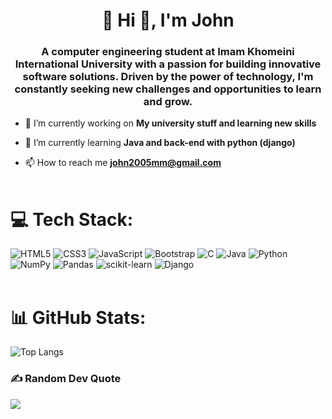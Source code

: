 <h1 align="center">💫 Hi 👋, I'm John</h1>
<h3 align="center">A computer engineering student at Imam Khomeini International University with a passion for building innovative software solutions. Driven by the power of technology, I'm constantly seeking new challenges and opportunities to learn and grow.</h3>

- 🔭 I’m currently working on **My university stuff and learning new skills**

- 🌱 I’m currently learning **Java and back-end with python (django)**

- 📫 How to reach me **john2005mm@gmail.com**
  <br><br>
# 💻 Tech Stack:
 ![HTML5](https://img.shields.io/badge/html5-%23E34F26.svg?style=flat&logo=html5&logoColor=white) ![CSS3](https://img.shields.io/badge/css3-%231572B6.svg?style=flat&logo=css3&logoColor=white) ![JavaScript](https://img.shields.io/badge/javascript-%23323330.svg?style=flat&logo=javascript&logoColor=%23F7DF1E) ![Bootstrap](https://img.shields.io/badge/bootstrap-%238511FA.svg?style=flat&logo=bootstrap&logoColor=white) ![C](https://img.shields.io/badge/c-%2300599C.svg?style=flat&logo=c&logoColor=white) ![Java](https://img.shields.io/badge/java-%23ED8B00.svg?style=flat&logo=openjdk&logoColor=white) ![Python](https://img.shields.io/badge/python-3670A0?style=flat&logo=python&logoColor=ffdd54) ![NumPy](https://img.shields.io/badge/numpy-%23013243.svg?style=flat&logo=numpy&logoColor=white) ![Pandas](https://img.shields.io/badge/pandas-%23150458.svg?style=flat&logo=pandas&logoColor=white) ![scikit-learn](https://img.shields.io/badge/scikit--learn-%23F7931E.svg?style=flat&logo=scikit-learn&logoColor=white) ![Django](https://img.shields.io/badge/django-%23092E20.svg?style=flat&logo=django&logoColor=white)
<br><br>
# 📊 GitHub Stats:
<p><img align="center" src="https://github-readme-stats.vercel.app/api/top-langs/?username=John-6670&layout=donut&theme=dracula" alt="Top Langs" /></p>

### ✍️ Random Dev Quote
![](https://quotes-github-readme.vercel.app/api?type=horizontal&theme=radical)
